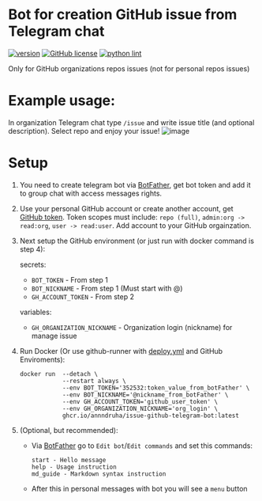 # Bot for creation GitHub issue from Telegram chat

[![version](https://img.shields.io/github/v/release/annndruha/issue-github-telegram-bot)](https://github.com/annndruha/issue-github-telegram-bot/releases)
[![GitHub license](https://img.shields.io/github/license/annndruha/issue-github-telegram-bot.svg)](https://github.com/annndruha/issue-github-telegram-bot/blob/master/LICENSE)
[![python lint](https://github.com/annndruha/issue-github-telegram-bot/actions/workflows/linter.yml/badge.svg)](https://github.com/annndruha/issue-github-telegram-bot/actions/workflows/linter.yml/badge.svg)

Only for GitHub organizations repos issues (not for personal repos issues)

# Example usage:

In organization Telegram chat type `/issue` and write issue title (and optional description). Select repo and enjoy your issue!
![image](https://github.com/annndruha/issue-github-telegram-bot/assets/51162917/8eb3c8ee-b87b-4144-9846-6e9b8bce80b0)


# Setup

1. You need to create telegram bot via [BotFather](https://t.me/BotFather), get bot token and add it to group chat with access messages rights.
2. Use your personal GitHub account or create another account, get [GitHub token](https://github.com/settings/tokens).
Token scopes must include: `repo (full)`, `admin:org -> read:org`, `user -> read:user`. Add account to your GitHub orgainzation.

3. Next setup the GitHub environment (or just run with docker command is step 4):

   secrets:
     * `BOT_TOKEN` - From step 1
     * `BOT_NICKNAME` - From step 1 (Must start with @)
     * `GH_ACCOUNT_TOKEN` - From step 2
   
   variables:
   * `GH_ORGANIZATION_NICKNAME` - Organization login (nickname) for manage issue

5. Run Docker (Or use github-runner with [deploy.yml](https://github.com/profcomff/issue-github-tgbot) and GitHub Enviroments):
   ```commandline
   docker run  --detach \
               --restart always \
               --env BOT_TOKEN='352532:token_value_from_botFather' \
               --env BOT_NICKNAME='@nickname_from_botFather' \
               --env GH_ACCOUNT_TOKEN='github_user_token' \
               --env GH_ORGANIZATION_NICKNAME='org_login' \
               ghcr.io/annndruha/issue-github-telegram-bot:latest
   ```
6. (Optional, but recommended):
   * Via [BotFather](https://t.me/BotFather) go to `Edit bot`/`Edit commands` and set this commands:
     ```
     start - Hello message
     help - Usage instruction
     md_guide - Markdown syntax instruction
     ```
   * After this in personal messages with bot you will see a `menu` button
